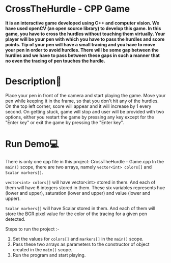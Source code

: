 # CrossTheHurdle - CPP Game

**It is an interactive game developed using C++ and computer vision. We have used openCV (an open source library) to develop this game. In this game, you have to cross the hurdles without touching them virtually. Your player will be your pen with which you have to pass the hurdles and score points. Tip of your pen will have a small tracing and you have to move your pen in order to avoid hurdles. There will be some gap between the hurdles and we have to pass between these gaps in such a manner that no even the tracing of pen touches the hurdle.**

# Description🧠
Place your pen in front of the camera and start playing the game. Move your pen while keeping it in the frame, so that you don't hit any of the hurdles. On the top left corner, score will appear and it will increase by 1 every second. On getting stuck, game will stop and user will be provided with two options, either you restart the game by pressing any key except for the "Enter key" or exit the game by pressing the "Enter key".

# Run Demo💻
There is only one cpp file in this project: CrossTheHurdle - Game.cpp
In the `main()` scope, there are two arrays, namely `vector<int> colors[]` and `Scalar markers[]`.

`vector<int> colors[]` will have vector\<int> stored in them. And each of them will have 6 integers stored in them. These six variables represents hue (lower and upper), saturation (lower and upper) and value (lower and upper).

`Scalar markers[]` will have Scalar stored in them. And each of them will store the BGR pixel value for the color of the tracing for a given pen detected.

Steps to run the project :-
1. Set the values for `colors[]` and `markers[]` in the `main()` scope.
2. Pass these two arrays as parameters to the constructor of object created in the `main()` scope.
3. Run the program and start playing.
